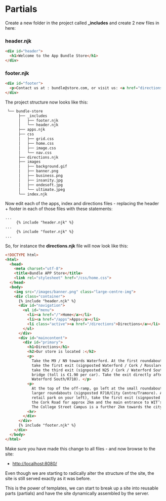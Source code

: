 # Partials

Create a new folder in the project called **_includes** and create 2 new files in here:

### header.njk

```html
<div id="header">
  <h1>Welcome to the App Bundle Store</h1>
</div>
```

### footer.njk

```html
<div id="footer">
  <p>Contact us at : bundle@store.com, or visit us: <a href="directions.html"> directions </a></p>
</div>
```

The project structure now looks like this:

```bash
 └── bundle-store
      ├── _includes
      │   ├── footer.njk
      │   └── header.njk
      ├── apps.njk
      ├── css
      │   ├── grid.css
      │   ├── home.css
      │   ├── image.css
      │   └── nav.css
      ├── directions.njk
      ├── images
      │   ├── background.gif
      │   ├── banner.png
      │   ├── business.png
      │   ├── insanity.jpg
      │   ├── ondesoft.jpg
      │   └── ultimate.jpeg
      └── index.njk
```

Now edit each of the apps, index and directions files - replacing the header + footer in each of those files with these statements:

```html
...
     {% include "header.njk" %}
... 
     {% include "footer.njk" %}
...
```

So, for instance the **directions.njk** file will now look like this:

```html
<!DOCTYPE html>
<html>
  <head>
    <meta charset="utf-8">
    <title>Bundle APP Store</title>
    <link rel="stylesheet" href="/css/home.css">
  </head>
  <body>
    <img src="/images/banner.png" class="large-centre-img">
    <div class="container">
      {% include "header.njk" %}
      <div id="navigation">
        <ul id="menu">
          <li><a href="/">Home</a></li>
          <li><a href="/apps">Apps</a></li>
          <li class="active"><a href="/directions">Directions</a></li>
        </ul>
      </div>
      <div id="maincontent">
        <div id="primary">
          <h1>Directions</h1>
          <h2>Our store is located :</h2>
          <p>
            Take the M9 / N9 towards Waterford. At the first roundabout on approach to Waterford,
            take the first exit (signposted Waterford / Cork / Rosslare). At the next roundabout,
            take the third exit (signposted N25 / Cork / Waterford South). Proceed through the toll
            bridge (toll is €1.90 per car). Take the exit directly after the toll bridge (signposted
            Waterford South/R710). </p>
          <p>
            At the top of the off-ramp, go left at the small roundabout, then straight through two
            larger roundabouts (signposted R710/City Centre/Tramore). At the next roundabout (
            retail park on your left), take the first exit (signposted City Centre). Proceed down
            the Cork Road for approx 2km and the main entrance to WIT’s main campus is on the left.
            The College Street Campus is a further 2km towards the city centre on the left. </p>
          <hr>
        </div>
      </div>
      {% include "footer.njk" %}
    </div>
  </body>
</html>
```

Make sure you have made this change to all files - and now browse to the site:

- <http://localhost:8080/>

Even though we are starting to radically alter the structure of the site, the site is still served exactly as it was before.

This is the power of templates, we can start to break up a site into reusable parts (partials) and have the site dynamically assembled by the server.
